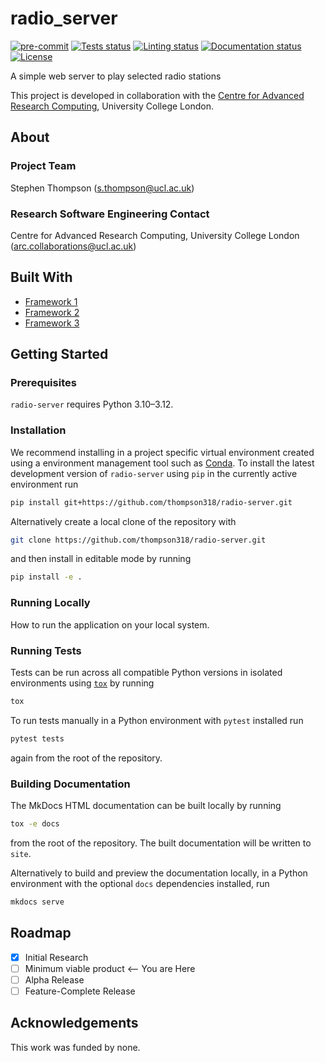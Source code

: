 # radio_server

[![pre-commit](https://img.shields.io/badge/pre--commit-enabled-brightgreen?logo=pre-commit&logoColor=white)](https://github.com/pre-commit/pre-commit)
[![Tests status][tests-badge]][tests-link]
[![Linting status][linting-badge]][linting-link]
[![Documentation status][documentation-badge]][documentation-link]
[![License][license-badge]](./LICENSE.md)

<!--
[![PyPI version][pypi-version]][pypi-link]
[![Conda-Forge][conda-badge]][conda-link]
[![PyPI platforms][pypi-platforms]][pypi-link]
-->

<!-- prettier-ignore-start -->
[tests-badge]:              https://github.com/thompson318/radio-server/actions/workflows/tests.yml/badge.svg
[tests-link]:               https://github.com/thompson318/radio-server/actions/workflows/tests.yml
[linting-badge]:            https://github.com/thompson318/radio-server/actions/workflows/linting.yml/badge.svg
[linting-link]:             https://github.com/thompson318/radio-server/actions/workflows/linting.yml
[documentation-badge]:      https://github.com/thompson318/radio-server/actions/workflows/docs.yml/badge.svg
[documentation-link]:       https://github.com/thompson318/radio-server/actions/workflows/docs.yml
[conda-badge]:              https://img.shields.io/conda/vn/conda-forge/radio-server
[conda-link]:               https://github.com/conda-forge/radio-server-feedstock
[pypi-link]:                https://pypi.org/project/radio-server/
[pypi-platforms]:           https://img.shields.io/pypi/pyversions/radio-server
[pypi-version]:             https://img.shields.io/pypi/v/radio-server
[license-badge]:            https://img.shields.io/badge/License-GPLv3-blue.svg
<!-- prettier-ignore-end -->

A simple web server to play selected radio stations

This project is developed in collaboration with the
[Centre for Advanced Research Computing](https://ucl.ac.uk/arc), University
College London.

## About

### Project Team

Stephen Thompson ([s.thompson@ucl.ac.uk](mailto:s.thompson@ucl.ac.uk))

<!-- TODO: how do we have an array of collaborators ? -->

### Research Software Engineering Contact

Centre for Advanced Research Computing, University College London
([arc.collaborations@ucl.ac.uk](mailto:arc.collaborations@ucl.ac.uk))

## Built With

<!-- TODO: can cookiecutter make a list of frameworks? -->

- [Framework 1](https://something.com)
- [Framework 2](https://something.com)
- [Framework 3](https://something.com)

## Getting Started

### Prerequisites

<!-- Any tools or versions of languages needed to run code. For example specific Python or Node versions. Minimum hardware requirements also go here. -->

`radio-server` requires Python 3.10&ndash;3.12.

### Installation

<!-- How to build or install the application. -->

We recommend installing in a project specific virtual environment created using
a environment management tool such as
[Conda](https://docs.conda.io/projects/conda/en/stable/). To install the latest
development version of `radio-server` using `pip` in the currently active
environment run

```sh
pip install git+https://github.com/thompson318/radio-server.git
```

Alternatively create a local clone of the repository with

```sh
git clone https://github.com/thompson318/radio-server.git
```

and then install in editable mode by running

```sh
pip install -e .
```

### Running Locally

How to run the application on your local system.

### Running Tests

<!-- How to run tests on your local system. -->

Tests can be run across all compatible Python versions in isolated environments
using [`tox`](https://tox.wiki/en/latest/) by running

```sh
tox
```

To run tests manually in a Python environment with `pytest` installed run

```sh
pytest tests
```

again from the root of the repository.

### Building Documentation

The MkDocs HTML documentation can be built locally by running

```sh
tox -e docs
```

from the root of the repository. The built documentation will be written to
`site`.

Alternatively to build and preview the documentation locally, in a Python
environment with the optional `docs` dependencies installed, run

```sh
mkdocs serve
```

## Roadmap

- [x] Initial Research
- [ ] Minimum viable product <-- You are Here
- [ ] Alpha Release
- [ ] Feature-Complete Release

## Acknowledgements

This work was funded by none.
